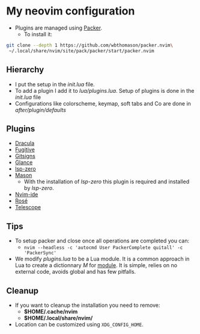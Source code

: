 # My neovim configuration

- Plugins are managed using [Packer](https://github.com/wbthomason/packer.nvim).
    - To install it:
```sh
git clone --depth 1 https://github.com/wbthomason/packer.nvim\
 ~/.local/share/nvim/site/pack/packer/start/packer.nvim
```

## Hierarchy

- I put the setup in the *init.lua* file.
- To add a plugin I add it to *lua/plugins.lua*. Setup of plugins is done in
  the *init.lua* file
- Configurations like colorscheme, keymap, soft tabs and Co are done in
  *after/plugin/defaults*

## Plugins

- [Dracula](https://github.com/dracula/vim)
- [Fugitive](https://github.com/tpope/vim-fugitive)
- [Gitsigns](https://github.com/lewis6991/gitsigns.nvim)
- [Glance](https://github.com/DNLHC/glance.nvim)
- [lsp-zero](https://github.com/VonHeikemen/lsp-zero.nvim)
- [Mason](https://github.com/williamboman/mason.nvim)
  - With the installation of *lsp-zero* this plugin is required and installed by *lsp-zero*.
- [Nvim-ide](https://github.com/ldelossa/nvim-ide)
- [Rosé](https://github.com/rose-pine/neovim)
- [Telescope](https://github.com/nvim-telescope/telescope.nvim)

## Tips

- To setup packer and close once all operations are completed you can:
    - `nvim --headless -c 'autocmd User PackerComplete quitall' -c 'PackerSync'`
- We modify *plugins.lua* to be a Lua module. It is a common approach in Lua to create
  a dictionnary *M* for [module](http://lua-users.org/wiki/ModuleDefinition).
  It is simple, relies on no external code, avoids global and has few pitfalls. 

## Cleanup

- If you want to cleanup the installation you need to remove:
    - **$HOME/.cache/nvim**
    - **$HOME/.local/share/nvim/**
- Location can be customized using `XDG_CONFIG_HOME`.
